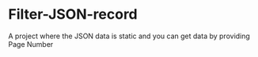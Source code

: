 # Filter-JSON-record
A project where the JSON data is static and you can get data by providing Page Number

